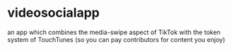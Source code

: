 # videosocialapp
an app which combines the media-swipe aspect of TikTok with the token system of TouchTunes (so you can pay contributors for content you enjoy)
